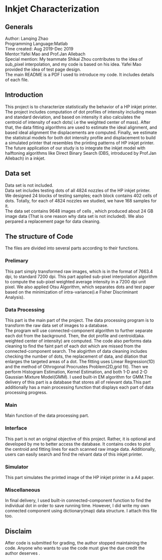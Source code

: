 # Inkjet Characterization

## Generals
Author: Lanqing Zhao\
Programming Language:Matlab\
Time created: Aug 2019-Dec 2019\
Mentor:Yafei Mao and Prof.Jan Allebach\
Special mention: My teammate Shikai Zhou contributes to the idea of sub_pixel interpolation, and my code is based on his idea. Yafei Mao provided the idea of test page design.\
The main README is a PDF I used to introduce my code. It includes details of each file.

## Introduction
This project is to characterize statistically the behavior of a HP inkjet printer. The project includes computation of dot profiles of intensity including mean and standard deviation, and based on intensity it also calculates the centroid of intensity of each dots( i.e the weighted center of mass). After that, the data fitting algorithms are used to estimate the ideal alignment, and based ideal alignment the displacements are computed. Finally, we estimate the statistcal models for both dot intensity profile and displacement to build a simulated printer that resembles the printing patterns of HP inkjet printer.\
The future application of our study is to integrate the inkjet model with halftoning algorithms like Direct Binary Search (DBS, introduced by Prof.Jan Allebach) in a inkjet.
## Data set
Data set is not included.\
Data set includes testing dots of all 4824 nozzles of the HP inkjet printer. We designed 24 blocks of testing samples; each block contains 402 cells of dots. Totally, for each of 4824 nozzles we studied, we have 168 samples for it.\
The data set contains 9648 images of cells , which produced about 24 GB image data (That is one reason why data set is not included).
We also perpared a replacement page for data cleaning.

## The structure of Code
The files are divided into several parts according to their functions.
### Prelimary 
This part simply transformed raw images, which is in the format of 7663.4 dpi, to standard 7200 dpi. This part applied sub-pixel interpolation algorithm to compute the sub-pixel weighted average intensity in a 7200 dpi unit pixel. We also applied Otsu Algorithm, which separates dots and test paper based on the minimization of intra-variance(i.e Fisher Discriminant Analysis). 
### Data Processing
This part is the main part of the project. The data processing program is to transform the raw data set of images to a database. \
The program will use connected-component algorithm to further separate each dot from the background. Then, the dot profile and centroid(aka. weighted center of intensity) are computed. The code also performs data cleaning to find the faint part of each dot which are missed from the connected-component search. The alogirthm of data cleaning includes checking the number of dots, the replacement of data, and dilation that enlarges the targeted areas of a dot. The fitting uses Linear Regression(1D) and the method of Othrogonal Procrustes Problem(2D,grid fit). Then we perform Histogram Estimation, Kernel Estimation, and both 1-D and 2-D Gaussian Mixture Model(GMM). I used built-in EM algorithm for GMM.The delivery of this part is a database that stores all of relevant data.This part additionally has a main processing function that displays each part of data processing progress. 
### Main
Main function of the data processing part.
### Interface
This part is not an original objective of this project. Rather, it is optional and developed by me to better access the database. It contains codes to plot the centroid and fitting lines for each scanned raw image data. Additionally, users can easily search and find the relvant data of this inkjet printer. 
### Simulator
This part simulates the printed image of the HP inkjet printer in a A4 paper. 
### Miscellaneous
In final delivery, I used built-in connected-component function to find the individual dot in order to save running time. However, I did write my own connected component using dictionary(map) data structure. I attach this file too.

## Disclaim
After code is submitted for grading, the author stopped maintaining the code. Anyone who wants to use the code must give the due credit the author deserves .




